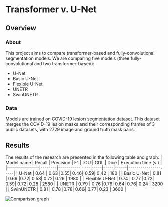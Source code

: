# Transformer v. U-Net
## Overview
### About
This project aims to compare transformer-based and fully-convolutional segmentation models.
We are comparing five models (three fully-convolutional and two transformer-based):
  - U-Net
  - Basic U-Net
  - Flexible U-Net
  - UNETR
  - SwinUNETR

### Data
Models are trained on [COVID-19 lesion segmentation dataset](https://www.kaggle.com/datasets/maedemaftouni/covid19-ct-scan-lesion-segmentation-dataset). This dataset merges the COVID-19 lesion masks and their corresponding frames of 3 public datasets, with 2729 image and ground truth mask pairs.

## Results
The results of the research are presented in the following table and graph:
| Model name     | Recall | Precision | F1 | IOU | GDL | Dice | Execution time (s.) |
|----------------|--------|-----------|----|-----|-----|------|---------------------|
| U-Net          |  0.64  |    0.63   |0.55| 0.46| 0.59| 0.42 |          180        |
| Basic U-Net    |  0.81  |    0.69   |0.72| 0.58| 0.72| 0.29 |          1980       |
| Flexible U-Net |  0.74  |    0.77   |0.72| 0.59| 0.72| 0.28 |          2580       |
| UNETR          |  0.79  |    0.76   |0.76| 0.64| 0.76| 0.24 |          3200       |
| SwinUNETR      |  0.81  |    0.78   |0.78| 0.66| 0.77| 0.23 |          3600       |

![Comparison graph](https://raw.githubusercontent.com/IlliaOl/Transformers_v_U-Net/main/graph.png)

